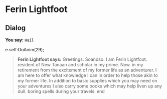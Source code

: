# Ferin Lightfoot


## Dialog

**You say:** `Hail`



e.self:DoAnim(29);


>**Ferin Lightfoot says:** Greetings. Soandso. I am Ferin Lightfoot. resident of New Tanaan and scholar in my prime. Now. in my retirement from the excitement of my former life as an adventurer. I am here to offer what knowledge I can in order to help those akin to my former life. In addition to basic supplies which you may need on your adventures I also carry some books which may help liven up any dull. boring spells during your travels.
end
